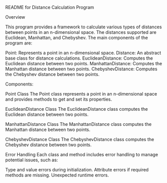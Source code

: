 README for Distance Calculation Program

Overview

This program provides a framework to calculate various types of distances between points in an n-dimensional space. The distances supported are Euclidean, Manhattan, and Chebyshev. The main components of the program are:

Point: Represents a point in an n-dimensional space.
Distance: An abstract base class for distance calculations.
EuclideanDistance: Computes the Euclidean distance between two points.
ManhattanDistance: Computes the Manhattan distance between two points.
ChebyshevDistance: Computes the Chebyshev distance between two points.

Components:

Point Class
The Point class represents a point in an n-dimensional space and provides methods to get and set its properties.

EuclideanDistance Class
The EuclideanDistance class computes the Euclidean distance between two points.

ManhattanDistance Class
The ManhattanDistance class computes the Manhattan distance between two points.

ChebyshevDistance Class
The ChebyshevDistance class computes the Chebyshev distance between two points.

Error Handling
Each class and method includes error handling to manage potential issues, such as:

Type and value errors during initialization.
Attribute errors if required methods are missing.
Unexpected runtime errors.
